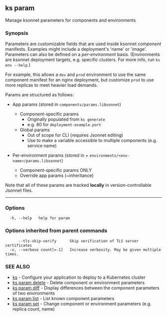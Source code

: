 ## ks param

Manage ksonnet parameters for components and environments

### Synopsis


Parameters are customizable fields that are used inside ksonnet *component*
manifests. Examples might include a deployment's 'name' or 'image'. Parameters
can also be defined on a *per-environment* basis. (Environments are ksonnet
deployment targets, e.g. specific clusters. For more info, run `ks env --help`.)

For example, this allows a `dev` and `prod` environment to use the same component
manifest for an nginx deployment, but customize `prod` to use more replicas to meet
heavier load demands.

Params are structured as follows:

* App params (stored in `components/params.libsonnet`)
    * Component-specific params
        * Originally populated from `ks generate`
        * e.g. 80 for `deployment-example.port`
    * Global params
        * Out of scope for CLI (requires Jsonnet editing)
        * Use to make a variable accessible to multiple components (e.g. service name)

* Per-environment params (stored in + `environments/<env-name>/params.libsonnet`)
    * Component-specific params ONLY
    * Override app params (~inheritance)

Note that all of these params are tracked **locally** in version-controllable
Jsonnet files.

----


### Options

```
  -h, --help   help for param
```

### Options inherited from parent commands

```
      --tls-skip-verify      Skip verification of TLS server certificates
  -v, --verbose count[=-1]   Increase verbosity. May be given multiple times.
```

### SEE ALSO

* [ks](ks.md)	 - Configure your application to deploy to a Kubernetes cluster
* [ks param delete](ks_param_delete.md)	 - Delete component or environment parameters
* [ks param diff](ks_param_diff.md)	 - Display differences between the component parameters of two environments
* [ks param list](ks_param_list.md)	 - List known component parameters
* [ks param set](ks_param_set.md)	 - Change component or environment parameters (e.g. replica count, name)

